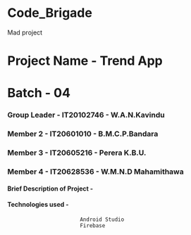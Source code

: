 # Code_Brigade
Mad project

# Project Name - Trend App
# Batch - 04
### Group Leader - IT20102746 - W.A.N.Kavindu
### Member 2 - IT20601010 - B.M.C.P.Bandara
### Member 3 - IT20605216 - Perera K.B.U.
### Member 4 - IT20628536 - W.M.N.D Mahamithawa


#### Brief Description of Project - 
#### Technologies used -  
                           Android Studio
                           Firebase
